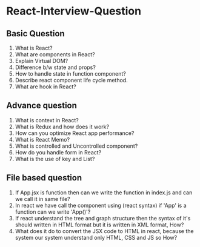 # React-Interview-Question

## Basic Question
1. What is React?
2. What are components in React?
3. Explain Virtual DOM?
4. Difference b/w state and props?
5. How to handle state in function component?
6. Describe react component life cycle method.
7. What are hook in React?

## Advance question
1. What is context in React?
2. What is Redux and how does it work?
3. How can you optimize React app performance?
4. What is React Memo?
5. What is controlled and Uncontrolled component?
6. How do you handle form in React?
7. What is the use of key and List?

## File based question
1. If App.jsx is function then can we write the function in index.js and can we call it in same file?
2. In react we have call the component using <App/> (react syntax) if 'App' is a function can we write 'App()'?
3. If react understand the tree and graph structure then the syntax of it's should written in HTML format but it is written in XML format, How?
4. What does it do to convert the JSX code to HTML in react, because the system our system understand only HTML, CSS and JS so How?
